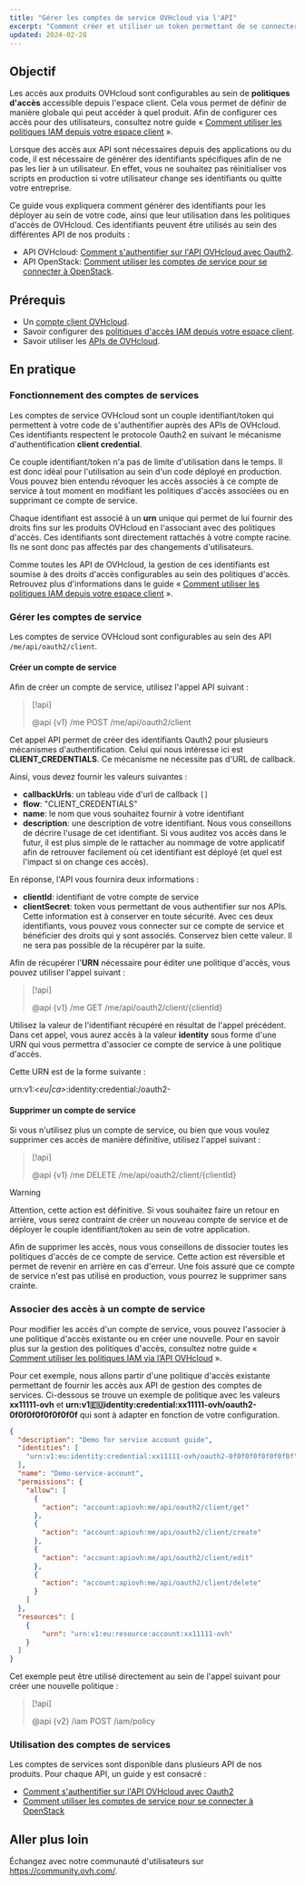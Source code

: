 ```yaml
---
title: "Gérer les comptes de service OVHcloud via l'API"
excerpt: "Comment créer et utiliser un token permettant de se connecter à l'ensemble des API de OVHcloud"
updated: 2024-02-28
---
```


 

## Objectif

Les accès aux produits OVHcloud sont configurables au sein de **politiques d'accès** accessible depuis l'espace client. Cela vous permet de définir de manière globale qui peut accéder à quel produit. Afin de configurer ces accès pour des utilisateurs, consultez notre guide « [Comment utiliser les politiques IAM depuis votre espace client](/pages/account_and_service_management/account_information/iam-policy-ui) ».

Lorsque des accès aux API sont nécessaires depuis des applications ou du code, il est nécessaire de générer des identifiants spécifiques afin de ne pas les lier à un utilisateur. En effet, vous ne souhaitez pas réinitialiser vos scripts en production si votre utilisateur change ses identifiants ou quitte votre entreprise.

Ce guide vous expliquera comment générer des identifiants pour les déployer au sein de votre code, ainsi que leur utilisation dans les politiques d'accès de OVHcloud.
Ces identifiants peuvent être utilisés au sein des différentes API de nos produits : 

- API OVHcloud: [Comment s'authentifier sur l'API OVHcloud avec Oauth2](/pages/account_and_service_management/account_information/authenticate-api-with-service-account).
- API OpenStack: [Comment utiliser les comptes de service pour se connecter à OpenStack](/pages/manage_and_operate/iam/authenticate-api-openstack-with-service-account).

## Prérequis

- Un [compte client OVHcloud](/pages/account_and_service_management/account_information/ovhcloud-account-creation).
- Savoir configurer des [politiques d'accès IAM depuis votre espace client](/pages/account_and_service_management/account_information/iam-policy-ui).
- Savoir utiliser les [APIs de OVHcloud](/pages/manage_and_operate/api/first-steps).

## En pratique

### Fonctionnement des comptes de services

Les comptes de service OVHcloud sont un couple identifiant/token qui permettent à votre code de s'authentifier auprès des APIs de OVHcloud. Ces identifiants respectent le protocole Oauth2 en suivant le mécanisme d'authentification **client credential**.

Ce couple identifiant/token n'a pas de limite d'utilisation dans le temps. Il est donc idéal pour l'utilisation au sein d'un code déployé en production. Vous pouvez bien entendu révoquer les accès associés à ce compte de service à tout moment en modifiant les politiques d'accès associées ou en supprimant ce compte de service.

Chaque identifiant est associé à un **urn** unique qui permet de lui fournir des droits fins sur les produits OVHcloud en l'associant avec des politiques d'accès. Ces identifiants sont directement rattachés à votre compte racine. Ils ne sont donc pas affectés par des changements d'utilisateurs. 

Comme toutes les API de OVHcloud, la gestion de ces identifiants est soumise à des droits d'accès configurables au sein des politiques d'accès. Retrouvez plus d'informations dans le guide « [Comment utiliser les politiques IAM depuis votre espace client](/pages/account_and_service_management/account_information/iam-policy-ui) ».

### Gérer les comptes de service

Les comptes de service OVHcloud sont configurables au sein des API `/me/api/oauth2/client`.

#### Créer un compte de service

Afin de créer un compte de service, utilisez l'appel API suivant :

> [!api]
>
> @api {v1} /me POST /me/api/oauth2/client
>

Cet appel API permet de créer des identifiants Oauth2 pour plusieurs mécanismes d'authentification. Celui qui nous intéresse ici est **CLIENT_CREDENTIALS**. Ce mécanisme ne nécessite pas d'URL de callback.

Ainsi, vous devez fournir les valeurs suivantes :

- **callbackUrls**: un tableau vide d'url de callback `[]`
- **flow**: "CLIENT_CREDENTIALS"
- **name**: le nom que vous souhaitez fournir à votre identifiant
- **description**: une description de votre identifiant. Nous vous conseillons de décrire l'usage de cet identifiant. Si vous auditez vos accès dans le futur, il est plus simple de le rattacher au nommage de votre applicatif afin de retrouver facilement où cet identifiant est déployé (et quel est l'impact si on change ces accès).

En réponse, l'API vous fournira deux informations :

- **clientId**: identifiant de votre compte de service
- **clientSecret**: token vous permettant de vous authentifier sur nos APIs. Cette information est à conserver en toute sécurité. Avec ces deux identifiants, vous pouvez vous connecter sur ce compte de service et bénéficier des droits qui y sont associés. Conservez bien cette valeur. Il ne sera pas possible de la récupérer par la suite.

Afin de récupérer l'**URN** nécessaire pour éditer une politique d'accès, vous pouvez utiliser l'appel suivant :

> [!api]
>
> @api {v1} /me GET /me/api/oauth2/client/{clientId}
>

Utilisez la valeur de l'identifiant récupéré en résultat de l'appel précédent.<br>
Dans cet appel, vous aurez accès à la valeur **identity** sous forme d'une URN qui vous permettra d'associer ce compte de service à une politique d'accès.

Cette URN est de la forme suivante :

urn:v1:*<eu|ca>*:identity:credential:*<xx11111-ovh>*/oauth2-*<clientId>*

#### Supprimer un compte de service

Si vous n'utilisez plus un compte de service, ou bien que vous voulez supprimer ces accès de manière définitive, utilisez l'appel suivant :

> [!api]
>
> @api {v1} /me DELETE /me/api/oauth2/client/{clientId}
>

> [!warning]
>
> Attention, cette action est définitive. Si vous souhaitez faire un retour en arrière, vous serez contraint de créer un nouveau compte de service et de déployer le couple identifiant/token au sein de votre application.
> 
> Afin de supprimer les accès, nous vous conseillons de dissocier toutes les politiques d'accès de ce compte de service. Cette action est réversible et permet de revenir en arrière en cas d'erreur. Une fois assuré que ce compte de service n'est pas utilisé en production, vous pourrez le supprimer sans crainte.
>

### Associer des accès à un compte de service

Pour modifier les accès d'un compte de service, vous pouvez l'associer à une politique d'accès existante ou en créer une nouvelle. Pour en savoir plus sur la gestion des politiques d'accès, consultez notre guide « [Comment utiliser les politiques IAM via l’API OVHcloud](/pages/account_and_service_management/account_information/iam-policies-api) ».

Pour cet exemple, nous allons partir d'une politique d'accès existante permettant de fournir les accès aux API de gestion des comptes de services. Ci-dessous se trouve un exemple de politique avec les valeurs **xx11111-ovh** et **urn:v1:eu:identity:credential:xx11111-ovh/oauth2-0f0f0f0f0f0f0f0f** qui sont à adapter en fonction de votre configuration.

```json
{
  "description": "Demo for service account guide",
  "identities": [
    "urn:v1:eu:identity:credential:xx11111-ovh/oauth2-0f0f0f0f0f0f0f0f"
  ],
  "name": "Demo-service-account",
  "permissions": {
    "allow": [
      {
        "action": "account:apiovh:me/api/oauth2/client/get"
      },
      {
        "action": "account:apiovh:me/api/oauth2/client/create"
      },
      {
        "action": "account:apiovh:me/api/oauth2/client/edit"
      },
      {
        "action": "account:apiovh:me/api/oauth2/client/delete"
      }
    ]
  },
  "resources": [
    {
        "urn": "urn:v1:eu:resource:account:xx11111-ovh"
    }
  ]
}
```

Cet exemple peut être utilisé directement au sein de l'appel suivant pour créer une nouvelle politique :

> [!api]
>
> @api {v2} /iam POST /iam/policy
>

### Utilisation des comptes de services

Les comptes de services sont disponible dans plusieurs API de nos produits. Pour chaque API, un guide y est consacré :

- [Comment s'authentifier sur l'API OVHcloud avec Oauth2](/pages/account_and_service_management/account_information/authenticate-api-with-service-account)
- [Comment utiliser les comptes de service pour se connecter à OpenStack](/pages/manage_and_operate/iam/authenticate-api-openstack-with-service-account)

## Aller plus loin

Échangez avec notre communauté d'utilisateurs sur <https://community.ovh.com/>.

